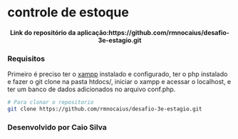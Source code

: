 # controle de estoque

<h4 align="center"> 
	Link do repositório da aplicação:https://github.com/rmnocaius/desafio-3e-estagio.git
</h4>

### Requisitos  
Primeiro é preciso ter o [xampp](https://www.apachefriends.org/download.html) instalado e configurado, ter o php instalado e fazer o git clone na pasta htdocs/,
iniciar o xampp e acessar o localhost, e ter um banco de dados adicionados no arquivo conf.php.

```bash
# Para clonar o repositorio
git clone https://github.com/rmnocaius/desafio-3e-estagio.git
```
### Desenvolvido por Caio Silva

